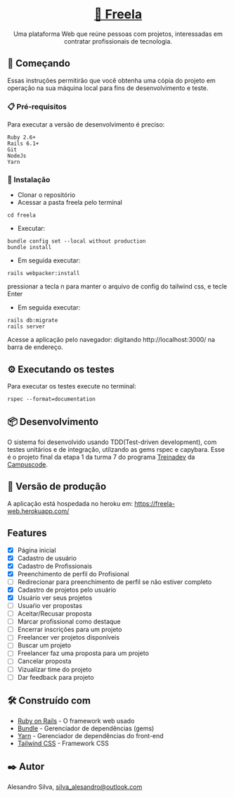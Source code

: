 <h1 align="center">
    <a href="https://freela-web.herokuapp.com/">🔗 Freela</a>
</h1>
<p align="center"> Uma plataforma Web que reúne pessoas com projetos, interessadas em contratar profissionais de tecnologia.</p>

## 🚀 Começando

Essas instruções permitirão que você obtenha uma cópia do projeto em operação na sua máquina local para fins de desenvolvimento e teste.

### 📋 Pré-requisitos

Para executar a versão de desenvolvimento é preciso:

```
Ruby 2.6+
Rails 6.1+
Git
NodeJs
Yarn
```
### 🔧 Instalação

- Clonar o repositório
- Acessar a pasta freela pelo terminal
```
cd freela
```
- Executar:
```
bundle config set --local without production
bundle install
```
- Em seguida executar:
```
rails webpacker:install
```
pressionar a tecla n para manter o arquivo de config do tailwind css, e tecle Enter

- Em seguida executar:
```
rails db:migrate
rails server
```
Acesse a aplicação pelo navegador: digitando http://localhost:3000/ na barra de endereço.

## ⚙️ Executando os testes

Para executar os testes execute no terminal:
```
rspec --format=documentation
```
## 📦 Desenvolvimento

O sistema foi desenvolvido usando TDD(Test-driven development), com testes unitários e de integração, utilzando as gems rspec e capybara.
Esse é o projeto final da etapa 1 da turma 7 do programa [Treinadev](https://treinadev.com.br/) da [Campuscode](https://campuscode.com.br/).

## 🔗 Versão de produção
A aplicação está hospedada no heroku em: https://freela-web.herokuapp.com/

## Features

- [x] Página inicial
- [x] Cadastro de usuário
- [x] Cadastro de Profissionais
- [x] Preenchimento de perfil do Profisional
- [ ] Redirecionar para preenchimento de perfil se não estiver completo 
- [x] Cadastro de projetos pelo usuário
- [x] Usuário ver seus projetos
- [ ] Usuaŕio ver propostas
- [ ] Aceitar/Recusar proposta
- [ ] Marcar profissional como destaque
- [ ] Encerrar inscrições para um projeto
- [ ] Freelancer ver projetos disponíveis
- [ ] Buscar um projeto
- [ ] Freelancer faz uma proposta para um projeto
- [ ] Cancelar proposta
- [ ] Vizualizar time do projeto
- [ ] Dar feedback para projeto

## 🛠️ Construído com

* [Ruby on Rails](https://rubyonrails.org/) - O framework web usado
* [Bundle](https://bundler.io/) - Gerenciador de dependências (gems)
* [Yarn](https://yarnpkg.com/) - Gerenciador de dependências do front-end 
* [Tailwind CSS](https://tailwindcss.com/) - Framework CSS

## ✒️ Autor
Alesandro Silva, silva_alesandro@outlook.com
